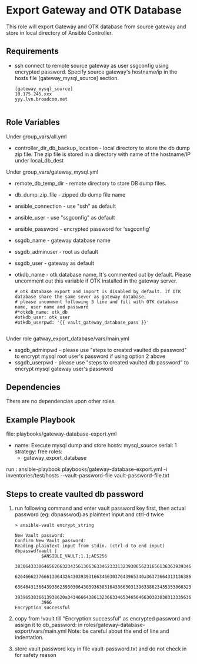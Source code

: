 Export Gateway and OTK Database
======================

This role will export Gateway and OTK database from source gateway and store in local directory of Ansible Controller. 

Requirements
------------
* ssh connect to remote source gateway as user ssgconfig using encrypted password. 
    Specify source gateway's hostname/ip in the hosts file [gateway_mysql_source] section.
    ```
    [gateway_mysql_source]
    10.175.245.xxx
    yyy.lvn.broadcom.net
     
     ```  

Role Variables
--------------
Under group_vars/all.yml
* controller_dir_db_backup_location - local directory to store the db dump zip file. The zip file is stored in a directory with name of the hostname/IP under local_db_dest

Under group_vars/gateway_mysql.yml
* remote_db_temp_dir - remote directory to store DB dump files.
* db_dump_zip_file - zipped db dump file name

* ansible_connection - use "ssh" as default
* ansible_user - use "ssgconfig" as default
* ansible_password - encrypted password for 'ssgconfig'

* ssgdb_name - gateway database name
* ssgdb_adminuser - root as default
* ssgdb_user - gateway as default

* otkdb_name - otk database name, It's commented out by default. Please uncomment out this variable if OTK installed in the gateway server. 

    ```
    # otk database export and import is disabled by default. If OTK database share the same sever as gateway database,
    # please uncomment following 3 line and fill with OTK database name, user name and password
    #*otkdb_name: otk_db
    #otkdb_user: otk_user
    #otkdb_userpwd: '{{ vault_gateway_database_pass }}'
     
     ``` 
 
Under role gatway_export_database/vars/main.yml
* ssgdb_adminpwd - please use "steps to created vaulted db password" to encrypt mysql root user's password if using option 2 above
* ssgdb_userpwd - please use "steps to created vaulted db password" to encrypt mysql gateway user's password

Dependencies
------------
There are no dependencies upon other roles.

Example Playbook
------------
file: playbooks/gateway-database-export.yml
- name: Execute mysql dump and store
  hosts: mysql_source 
  serial: 1
  strategy: free
  roles:
    - gateway_export_database 

run : ansible-playbook playbooks/gateway-database-export.yml -i inventories/test/hosts --vault-password-file vault-password-file.txt

Steps to create vaulted db password
--------------------------------

1. run following command and enter vault password key first, then actual password (eg: dbpasswod) as plaintext input and ctrl-d twice
    ```
    > ansible-vault encrypt_string
    
    New Vault password:
    Confirm New Vault password:
    Reading plaintext input from stdin. (ctrl-d to end input) 
    dbpasswd!vault |
              $ANSIBLE_VAULT;1.1;AES256
              38306433306465626632343561306363346233313239306562316561363639393461373562636533
              6264666237666130643264303939316634663037643965340a363736643131363865396637313735
              63646431366439386239303064303936303164336630313963386234353530663235326531666566
              3939653836613938620a343466643861323663346534656466303830383133356363383735643432
              3966
    Encryption successful 

    ```


2. copy from !vault till "Encryption successful" as encrypted password and assign it to db_password: in roles/gateway-database-export/vars/main.yml
Note: be careful about the end of line and indentation.

3. store vault password key in file vault-password.txt and do not check in for safety reason